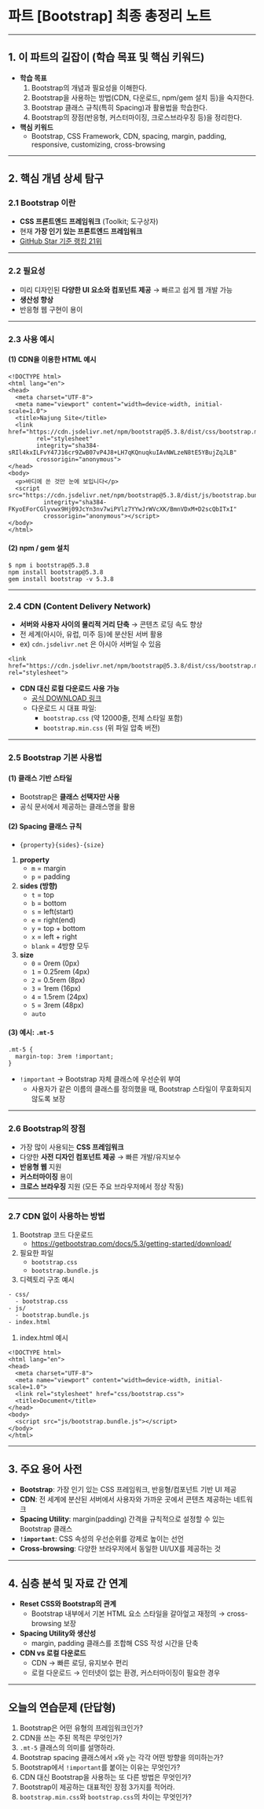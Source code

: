 # 파트 [Bootstrap] 최종 총정리 노트

------

## 1. 이 파트의 길잡이 (학습 목표 및 핵심 키워드)

- **학습 목표**
  1. Bootstrap의 개념과 필요성을 이해한다.
  2. Bootstrap을 사용하는 방법(CDN, 다운로드, npm/gem 설치 등)을 숙지한다.
  3. Bootstrap 클래스 규칙(특히 Spacing)과 활용법을 학습한다.
  4. Bootstrap의 장점(반응형, 커스터마이징, 크로스브라우징 등)을 정리한다.
- **핵심 키워드**
  - Bootstrap, CSS Framework, CDN, spacing, margin, padding, responsive, customizing, cross-browsing

------

## 2. 핵심 개념 상세 탐구

### 2.1 Bootstrap 이란

- **CSS 프론트엔드 프레임워크** (Toolkit; 도구상자)
- 현재 **가장 인기 있는 프론트엔드 프레임워크**
- [GitHub Star 기준 랭킹 21위](https://gitstar-ranking.com/repositories)

------

### 2.2 필요성

- 미리 디자인된 **다양한 UI 요소와 컴포넌트 제공** → 빠르고 쉽게 웹 개발 가능
- **생산성 향상**
- 반응형 웹 구현이 용이

------

### 2.3 사용 예시

#### (1) CDN을 이용한 HTML 예시

```
<!DOCTYPE html>
<html lang="en">
<head>
  <meta charset="UTF-8">
  <meta name="viewport" content="width=device-width, initial-scale=1.0">
  <title>Najung Site</title>
  <link href="https://cdn.jsdelivr.net/npm/bootstrap@5.3.8/dist/css/bootstrap.min.css" 
        rel="stylesheet" 
        integrity="sha384-sRIl4kxILFvY47J16cr9ZwB07vP4J8+LH7qKQnuqkuIAvNWLzeN8tE5YBujZqJLB" 
        crossorigin="anonymous">
</head>
<body>
  <p>바디에 쓴 것만 눈에 보입니다</p>
  <script src="https://cdn.jsdelivr.net/npm/bootstrap@5.3.8/dist/js/bootstrap.bundle.min.js" 
          integrity="sha384-FKyoEForCGlyvwx9Hj09JcYn3nv7wiPVlz7YYwJrWVcXK/BmnVDxM+D2scQbITxI" 
          crossorigin="anonymous"></script>
</body>
</html>
```

#### (2) npm / gem 설치

```
$ npm i bootstrap@5.3.8
npm install bootstrap@5.3.8
gem install bootstrap -v 5.3.8
```

------

### 2.4 CDN (Content Delivery Network)

- **서버와 사용자 사이의 물리적 거리 단축** → 콘텐츠 로딩 속도 향상
- 전 세계(아시아, 유럽, 미주 등)에 분산된 서버 활용
- ex) `cdn.jsdelivr.net` 은 아시아 서버일 수 있음

```
<link href="https://cdn.jsdelivr.net/npm/bootstrap@5.3.8/dist/css/bootstrap.min.css" rel="stylesheet">
```

- **CDN 대신 로컬 다운로드 사용 가능**
  - [공식 DOWNLOAD 링크](https://getbootstrap.com/docs/5.3/getting-started/download/)
  - 다운로드 시 대표 파일:
    - `bootstrap.css` (약 12000줄, 전체 스타일 포함)
    - `bootstrap.min.css` (위 파일 압축 버전)

------

### 2.5 Bootstrap 기본 사용법

#### (1) 클래스 기반 스타일

- Bootstrap은 **클래스 선택자만 사용**
- 공식 문서에서 제공하는 클래스명을 활용

#### (2) Spacing 클래스 규칙

- `{property}{sides}-{size}`

1. **property**
   - `m` = margin
   - `p` = padding
2. **sides (방향)**
   - `t` = top
   - `b` = bottom
   - `s` = left(start)
   - `e` = right(end)
   - `y` = top + bottom
   - `x` = left + right
   - `blank` = 4방향 모두
3. **size**
   - `0` = 0rem (0px)
   - `1` = 0.25rem (4px)
   - `2` = 0.5rem (8px)
   - `3` = 1rem (16px)
   - `4` = 1.5rem (24px)
   - `5` = 3rem (48px)
   - `auto`

#### (3) 예시: `.mt-5`

```
.mt-5 {
  margin-top: 3rem !important;
}
```

- `!important` → Bootstrap 자체 클래스에 우선순위 부여
  - 사용자가 같은 이름의 클래스를 정의했을 때, Bootstrap 스타일이 무효화되지 않도록 보장

------

### 2.6 Bootstrap의 장점

- 가장 많이 사용되는 **CSS 프레임워크**
- 다양한 **사전 디자인 컴포넌트 제공** → 빠른 개발/유지보수
- **반응형 웹** 지원
- **커스터마이징** 용이
- **크로스 브라우징** 지원 (모든 주요 브라우저에서 정상 작동)

------

### 2.7 CDN 없이 사용하는 방법

1. Bootstrap 코드 다운로드
   - https://getbootstrap.com/docs/5.3/getting-started/download/
2. 필요한 파일
   - `bootstrap.css`
   - `bootstrap.bundle.js`
3. 디렉토리 구조 예시

```
- css/
  - bootstrap.css
- js/
  - bootstrap.bundle.js
- index.html
```

1. index.html 예시

```
<!DOCTYPE html>
<html lang="en">
<head>
  <meta charset="UTF-8">
  <meta name="viewport" content="width=device-width, initial-scale=1.0">
  <link rel="stylesheet" href="css/bootstrap.css">
  <title>Document</title>
</head>
<body>
  <script src="js/bootstrap.bundle.js"></script>
</body>
</html>
```

------

## 3. 주요 용어 사전

- **Bootstrap**: 가장 인기 있는 CSS 프레임워크, 반응형/컴포넌트 기반 UI 제공
- **CDN**: 전 세계에 분산된 서버에서 사용자와 가까운 곳에서 콘텐츠 제공하는 네트워크
- **Spacing Utility**: margin(padding) 간격을 규칙적으로 설정할 수 있는 Bootstrap 클래스
- **`!important`**: CSS 속성의 우선순위를 강제로 높이는 선언
- **Cross-browsing**: 다양한 브라우저에서 동일한 UI/UX를 제공하는 것

------

## 4. 심층 분석 및 자료 간 연계

- **Reset CSS와 Bootstrap의 관계**
  - Bootstrap 내부에서 기본 HTML 요소 스타일을 갈아엎고 재정의 → cross-browsing 보장
- **Spacing Utility와 생산성**
  - margin, padding 클래스를 조합해 CSS 작성 시간을 단축
- **CDN vs 로컬 다운로드**
  - CDN → 빠른 로딩, 유지보수 편리
  - 로컬 다운로드 → 인터넷이 없는 환경, 커스터마이징이 필요한 경우

------

## 오늘의 연습문제 (단답형)

1. Bootstrap은 어떤 유형의 프레임워크인가?
2. CDN을 쓰는 주된 목적은 무엇인가?
3. `.mt-5` 클래스의 의미를 설명하라.
4. Bootstrap spacing 클래스에서 `x`와 `y`는 각각 어떤 방향을 의미하는가?
5. Bootstrap에서 `!important`를 붙이는 이유는 무엇인가?
6. CDN 대신 Bootstrap을 사용하는 또 다른 방법은 무엇인가?
7. Bootstrap이 제공하는 대표적인 장점 3가지를 적어라.
8. `bootstrap.min.css`와 `bootstrap.css`의 차이는 무엇인가?